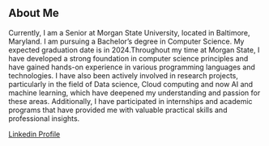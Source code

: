 ## About Me
Currently, I am a Senior at Morgan State University, located in Baltimore, Maryland. I am pursuing a Bachelor’s degree in Computer Science. My expected graduation date is in 2024.Throughout my time at Morgan State, I have developed a strong foundation in computer science principles and have gained hands-on experience in various programming languages and technologies. I have also been actively involved in research projects, particularly in the field of Data science, Cloud computing and now AI and machine learning, which have deepened my understanding and passion for these areas. Additionally, I have participated in internships and academic programs that have provided me with valuable practical skills and professional insights.

[Linkedin Profile](https://www.linkedin.com/in/gbolahan-abioye-31547017a)

